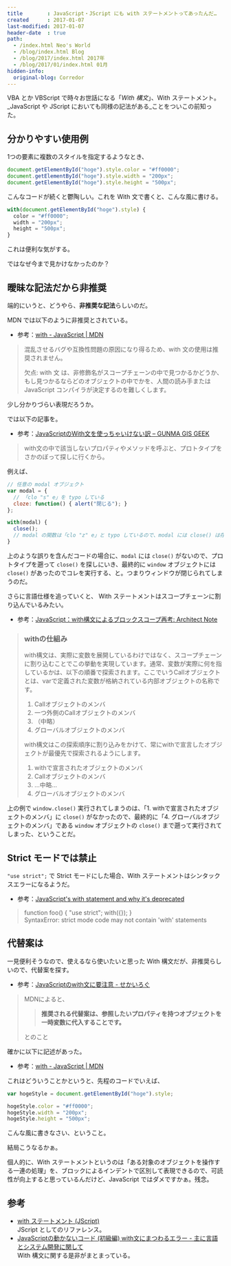 ```yaml
---
title        : JavaScript・JScript にも with ステートメントってあったんだ…
created      : 2017-01-07
last-modified: 2017-01-07
header-date  : true
path:
  - /index.html Neo's World
  - /blog/index.html Blog
  - /blog/2017/index.html 2017年
  - /blog/2017/01/index.html 01月
hidden-info:
  original-blog: Corredor
---
```


VBA とか VBScript で時々お世話になる「_With 構文_」、With ステートメント。_JavaScript や JScript においても同様の記法がある_ことをついこの前知った。

## 分かりやすい使用例

1つの要素に複数のスタイルを指定するようなとき、

```javascript
document.getElementById("hoge").style.color = "#ff0000";
document.getElementById("hoge").style.width = "200px";
document.getElementById("hoge").style.height = "500px";
```

こんなコードが続くと鬱陶しい。これを With 文で書くと、こんな風に書ける。

```javascript
with(document.getElementById("hoge").style) {
  color = "#ff0000";
  width = "200px";
  height = "500px";
}
```

これは便利な気がする。

ではなぜ今まで見かけなかったのか？

## 曖昧な記法だから非推奨

端的にいうと、どうやら、**非推奨な記法**らしいのだ。

MDN では以下のように非推奨とされている。

- 参考：[with - JavaScript | MDN](https://developer.mozilla.org/ja/docs/Web/JavaScript/Reference/Statements/with)

> 混乱させるバグや互換性問題の原因になり得るため、with 文の使用は推奨されません。
> 
> 欠点: with 文 は、非修飾名がスコープチェーンの中で見つかるかどうか、もし見つかるならどのオブジェクトの中でかを、人間の読み手または JavaScript コンパイラが決定するのを難しくします。

少し分かりづらい表現だろうか。

では以下の記事を。

- 参考：[JavaScriptのWith文を使っちゃいけない訳 – GUNMA GIS GEEK](http://shimz.me/blog/javascript/3085)

> with文の中で該当しないプロパティやメソッドを呼ぶと、プロトタイプをさかのぼって探しに行くから。

例えば、

```javascript
// 任意の modal オブジェクト
var modal = {
  // 「clo "s" e」を typo している
  cloze: function() { alert("閉じる"); }
};

with(modal) {
  close();
  // modal の関数は「clo "z" e」と typo しているので、modal には close() は存在しない…
}
```

上のような誤りを含んだコードの場合に、`modal` には `close()` がないので、プロトタイプを遡って `close()` を探しにいき、最終的に `window` オブジェクトには `close()` があったのでコレを実行する、と。つまりウィンドウが閉じられてしまうのだ。

さらに言語仕様を追っていくと、 With ステートメントはスコープチェーンに割り込んでいるみたい。

- 参考：[JavaScript：with構文によるブロックスコープ再考: Architect Note](http://blog.tojiru.net/article/197591734.html)

> ### withの仕組み
> 
> with構文は、実際に変数を展開しているわけではなく、スコープチェーンに割り込むことでこの挙動を実現しています。通常、変数が実際に何を指しているかは、以下の順番で探索されます。ここでいうCallオブジェクトとは、varで定義された変数が格納されている内部オブジェクトの名称です。
> 
> 1. Callオブジェクトのメンバ
> 2. 一つ外側のCallオブジェクトのメンバ
> 3. （中略）
> 4. グローバルオブジェクトのメンバ
> 
> with構文はこの探索順序に割り込みをかけて、常にwithで宣言したオブジェクトが最優先で探索されるようにします。
> 
> 1. withで宣言されたオブジェクトのメンバ
> 2. Callオブジェクトのメンバ
> 3. …中略…
> 4. グローバルオブジェクトのメンバ

上の例で `window.close()` 実行されてしまうのは、「1. withで宣言されたオブジェクトのメンバ」に `close()` がなかったので、最終的に「4. グローバルオブジェクトのメンバ」である `window` オブジェクトの `close()` まで遡って実行されてしまった、ということだ。

## Strict モードでは禁止

`"use strict";` で Strict モードにした場合、With ステートメントはシンタックスエラーになるようだ。

- 参考：[JavaScript's with statement and why it's deprecated](http://www.2ality.com/2011/06/with-statement.html)

> function foo() { "use strict"; with({}); }  
> SyntaxError: strict mode code may not contain 'with' statements

## 代替案は

一見便利そうなので、使えるなら使いたいと思った With 構文だが、非推奨らしいので、代替案を探す。

- 参考：[JavaScriptのwith文に要注意 - せかいろぐ](http://sekai.hatenablog.jp/entry/2013/08/02/090554)

> MDNによると、
> 
> > **推奨される代替案は、参照したいプロパティを持つオブジェクトを一時変数に代入することです。**
> 
> とのこと

確かに以下に記述があった。

- 参考：[with - JavaScript | MDN](https://developer.mozilla.org/ja/docs/Web/JavaScript/Reference/Statements/with)

これはどういうことかというと、先程のコードでいえば、

```javascript
var hogeStyle = document.getElementById("hoge").style;

hogeStyle.color = "#ff0000";
hogeStyle.width = "200px";
hogeStyle.height = "500px";
```

こんな風に書きなさい、ということ。

結局こうなるかぁ。

個人的に、With ステートメントというのは「ある対象のオブジェクトを操作する一連の処理」を、ブロックによるインデントで区別して表現できるので、可読性が向上すると思っているんだけど、JavaScript ではダメですかぁ。残念。

## 参考

- [with ステートメント (JScript)](https://msdn.microsoft.com/ja-jp/library/cc427941.aspx)  
  JScript としてのリファレンス。
- [JavaScriptの動かないコード (初級編) with文にまつわるエラー - 主に言語とシステム開発に関して](http://language-and-engineering.hatenablog.jp/entry/20081026/1224948374)  
  With 構文に関する是非がまとまっている。
